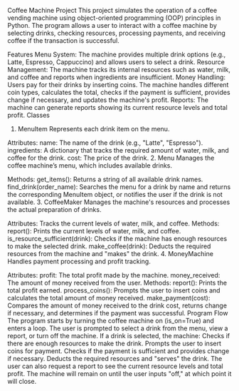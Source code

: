 Coffee Machine Project
This project simulates the operation of a coffee vending machine using object-oriented programming (OOP) principles in Python. The program allows a user to interact with a coffee machine by selecting drinks, checking resources, processing payments, and receiving coffee if the transaction is successful.

Features
Menu System: The machine provides multiple drink options (e.g., Latte, Espresso, Cappuccino) and allows users to select a drink.
Resource Management: The machine tracks its internal resources such as water, milk, and coffee and reports when ingredients are insufficient.
Money Handling: Users pay for their drinks by inserting coins. The machine handles different coin types, calculates the total, checks if the payment is sufficient, provides change if necessary, and updates the machine's profit.
Reports: The machine can generate reports showing its current resource levels and total profit.
Classes
1. MenuItem
Represents each drink item on the menu.

Attributes:
name: The name of the drink (e.g., "Latte", "Espresso").
ingredients: A dictionary that tracks the required amount of water, milk, and coffee for the drink.
cost: The price of the drink.
2. Menu
Manages the coffee machine’s menu, which includes available drinks.

Methods:
get_items(): Returns a string of all available drink names.
find_drink(order_name): Searches the menu for a drink by name and returns the corresponding MenuItem object, or notifies the user if the drink is not available.
3. CoffeeMaker
Manages the machine's resources and processes the actual preparation of drinks.

Attributes:
Tracks the current levels of water, milk, and coffee.
Methods:
report(): Prints the current levels of water, milk, and coffee.
is_resource_sufficient(drink): Checks if the machine has enough resources to make the selected drink.
make_coffee(drink): Deducts the required resources from the machine and "makes" the drink.
4. MoneyMachine
Handles payment processing and profit tracking.

Attributes:
profit: The total profit made by the machine.
money_received: The amount of money received from the user.
Methods:
report(): Prints the total profit earned.
process_coins(): Prompts the user to insert coins and calculates the total amount of money received.
make_payment(cost): Compares the amount of money received to the drink cost, returns change if necessary, and determines if the payment was successful.
Program Flow
The program starts by turning the coffee machine on (is_on=True) and enters a loop.
The user is prompted to select a drink from the menu, view a report, or turn off the machine.
If a drink is selected, the machine:
Checks if there are enough resources to make the drink.
Prompts the user to insert coins for payment.
Checks if the payment is sufficient and provides change if necessary.
Deducts the required resources and "serves" the drink.
The user can also request a report to see the current resource levels and total profit.
The machine will remain on until the user inputs "off," at which point it will close.
